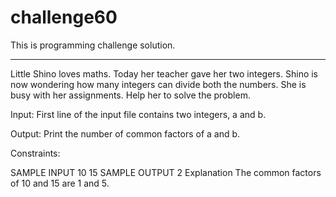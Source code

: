 # challenge60
This is  programming challenge solution. 


------------------------------------------------------------------------------------------------------------------------



Little Shino loves maths. Today her teacher gave her two integers.
Shino is now wondering how many integers can divide both the numbers. She is busy with her assignments.
Help her to solve the problem.

Input:
First line of the input file contains two integers, a and b.

Output:
Print the number of common factors of a and b.

Constraints:

SAMPLE INPUT 
10 15
SAMPLE OUTPUT 
2
Explanation
The common factors of 10  and 15 are 1 and 5.
